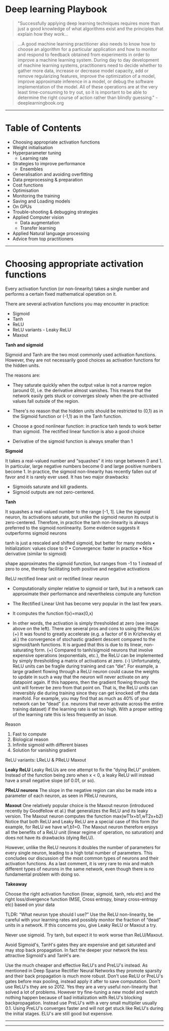 
# Deep learning Playbook

>"Successfully applying deep learning techniques requires more than just a good knowledge of what algorithms exist and the principles that explain how they work...

> ...A good machine learning practitioner also needs to know how to choose an algorithm for a particular application and how to monitor and respond to feedback obtained from experiments in order to improve a machine learning system. During day to day development of machine learning systems, practitioners need to decide whether to gather more data, increase or decrease model capacity, add or remove regularizing features, improve the optimization of a model, improve approximate inference in a model, or debug the software implementation of the model. All of these operations are at the very least time-consuming to try out, so it is important to be able to determine the right course of action rather than blindly guessing." - deeplearningbook.org

---

# Table of Contents 

* Choosing appropriate activation functions
* Weight initialisation
* Hyperparameter tuning
    * Learning rate
* Strategies to improve performance
	* Ensembles 
* Generalisation and avoiding overfitting
* Data preprocessing & preparation
* Cost functions
* Optimisation
* Monitoring the training
* Saving and Loading models
* On GPUs
* Trouble-shooting & debugging strategies
* Applied Computer vision
	* Data augmentation
	* Transfer learning 
* Applied Natural language processing
* Advice from top practitioners

---


# Choosing appropriate activation functions

Every activation function (or non-linearity) takes a single number and performs a certain fixed mathematical operation on it.

There are several activation functions you may encounter in practice:
* Sigmoid
* Tanh
* ReLU
* ReLU variants - Leaky ReLU
* Maxout


__Tanh and sigmoid__

Sigmoid and Tanh are the two most commonly used activation functions. However, they are not necessarily good choices as activation functions for the hidden units.

The reasons are:
* They saturate quickly when the output value is not a narrow region (around 0), i.e. the derivative almost vanishes. This means that the network easily gets stuck or converges slowly when the pre-activated values fall outside of the region.

* There's no reason that the hidden units should be restricted to (0,1) as in the Sigmoid function or (-1,1) as in the Tanh function.

* Choose a good nonlinear function: in practice tanh tends to work better than sigmoid. The rectified linear function is also a good choice

* Derivative of the sigmoid function is always smaller than 1


__Sigmoid__

It takes a real-valued number and “squashes” it into range between 0 and 1. In particular, large negative numbers become 0 and large positive numbers become 1. In practice, the sigmoid non-linearity has recently fallen out of favor and it is rarely ever used. It has two major drawbacks:
* Sigmoids saturate and kill gradients.
* Sigmoid outputs are not zero-centered.

__Tanh__

It squashes a real-valued number to the range [-1, 1].
Like the sigmoid neuron, its activations saturate, but unlike the sigmoid neuron its output is zero-centered. Therefore, in practice the tanh non-linearity is always preferred to the sigmoid nonlinearity. Some evidence suggests it outperforms sigmoid neurons

tanh is just a rescaled and shifted sigmoid, but better for many models
    • Initialization: values close to 0
    • Convergence: faster in practice
    • Nice derivative (similar to sigmoid)    

shape approximates the sigmoid function, but ranges from -1 to 1 instead of zero to one, thereby facilitating both positive and negative activations

ReLU
rectified linear unit or rectified linear neuron

* Computationally simpler relative to sigmoid or tanh, but in a network can approximate their performance and nevertheless compute any function
* The Rectified Linear Unit has become very popular in the last few years.
* It computes the function f(x)=max(0,x)

* In other words, the activation is simply thresholded at zero (see image above on the left). There are several pros and cons to using the ReLUs:
        (+) It was found to greatly accelerate (e.g. a factor of 6 in Krizhevsky et al.) the convergence of stochastic gradient descent compared to the sigmoid/tanh functions. It is argued that this is due to its linear, non-saturating form.
        (+) Compared to tanh/sigmoid neurons that involve expensive operations (exponentials, etc.), the ReLU can be implemented by simply thresholding a matrix of activations at zero.
        (-) Unfortunately, ReLU units can be fragile during training and can “die”. For example, a large gradient flowing through a ReLU neuron could cause the weights to update in such a way that the neuron will never activate on any datapoint again. If this happens, then the gradient flowing through the unit will forever be zero from that point on. That is, the ReLU units can irreversibly die during training since they can get knocked off the data manifold. For example, you may find that as much as 40% of your network can be “dead” (i.e. neurons that never activate across the entire training dataset) if the learning rate is set too high. With a proper setting of the learning rate this is less frequently an issue.

Reason
1. Fast to compute
2. Biological reason
3. Infinite sigmoid with different biases
4. Solution for vanishing gradient

ReLU variants:
LReLU & PReLU
Maxout

__Leaky ReLU__
Leaky ReLUs are one attempt to fix the “dying ReLU” problem. Instead of the function being zero when x < 0, a leaky ReLU will instead have a small negative slope (of 0.01, or so).

__PReLU neurons__
The slope in the negative region can also be made into a parameter of each neuron, as seen in PReLU neurons,

__Maxout__
One relatively popular choice is the Maxout neuron (introduced recently by Goodfellow et al.) that generalizes the ReLU and its leaky version. The Maxout neuron computes the function max(wT1x+b1,wT2x+b2)
Notice that both ReLU and Leaky ReLU are a special case of this form (for example, for ReLU we have w1,b1=0. The Maxout neuron therefore enjoys all the benefits of a ReLU unit (linear regime of operation, no saturation) and does not have its drawbacks (dying ReLU).

However, unlike the ReLU neurons it doubles the number of parameters for every single neuron, leading to a high total number of parameters. This concludes our discussion of the most common types of neurons and their activation functions. As a last comment, it is very rare to mix and match different types of neurons in the same network, even though there is no fundamental problem with doing so.



__Takeaway__

Choose the right activation function (linear, sigmoid, tanh, relu etc) and the right loss/divergence function (MSE, Cross entropy, binary cross-entropy etc) based on your data

TLDR: “What neuron type should I use?” Use the ReLU non-linearity, be careful with your learning rates and possibly monitor the fraction of “dead” units in a network.
If this concerns you, give Leaky ReLU or Maxout a try.

Never use sigmoid.
Try tanh, but expect it to work worse than ReLU/Maxout.

Avoid Sigmoid's, TanH's gates they are expensive and get saturated and may stop back propagation. In fact the deeper your network the less attractive Sigmoid's and TanH's are.

Use the much cheaper and effective ReLU's and PreLU's instead. As mentioned in Deep Sparse Rectifier Neural Networks they promote sparsity and their back propagation is much more robust. Don't use ReLU or PreLU's gates before max pooling, instead apply it after to save computation. Don't use ReLU's they are so 2012. Yes they are a very useful non-linearity that solved a lot of problems. However try fine-tuning a new model and watch nothing happen because of bad initialization with ReLU's blocking backpropagation. Instead use PreLU's with a very small multiplier usually 0.1. Using PreLU's converges faster and will not get stuck like ReLU's during the initial stages. ELU's are still good but expensive.



---
---













